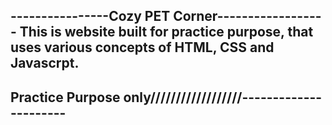 ----------------Cozy PET Corner------------------
This is website built for practice purpose, that uses various concepts of HTML, CSS and Javascrpt.
---------------------------------------------------------------------------------------------
Practice Purpose only//////////////////----------------------
-------------------------------------------------------------------------------------------
